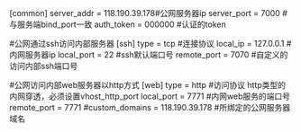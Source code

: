 [common]
server_addr = 118.190.39.178#公网服务器ip
server_port = 7000          #与服务端bind_port一致
auth_token = 000000         #认证的token

#公网通过ssh访问内部服务器
[ssh]
type = tcp               #连接协议
local_ip = 127.0.0.1     #内网服务器ip
local_port = 22          #ssh默认端口号
remote_port = 7070       #自定义的访问内部ssh端口号

#公网访问内部web服务器以http方式
[web]
type = http              #访问协议 http类型的内网穿透，必须设置vhost_http_port
local_port = 7771        #内网web服务的端口号
remote_port = 7771
#custom_domains = 118.190.39.178  #所绑定的公网服务器域名
